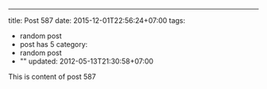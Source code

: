 ---
title: Post 587
date: 2015-12-01T22:56:24+07:00
tags:
  - random post
  - post has 5
category:
  - random post
  - ""
updated: 2012-05-13T21:30:58+07:00

This is content of post 587